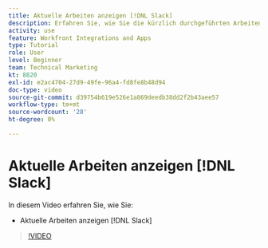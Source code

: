 ```yaml
---
title: Aktuelle Arbeiten anzeigen [!DNL Slack]
description: Erfahren Sie, wie Sie die kürzlich durchgeführten Arbeiten im Slack ansehen können.
activity: use
feature: Workfront Integrations and Apps
type: Tutorial
role: User
level: Beginner
team: Technical Marketing
kt: 8820
exl-id: e2ac4704-27d9-49fe-96a4-fd8fe8b48d94
doc-type: video
source-git-commit: d39754b619e526e1a869deedb38dd2f2b43aee57
workflow-type: tm+mt
source-wordcount: '28'
ht-degree: 0%

---
```


# Aktuelle Arbeiten anzeigen [!DNL Slack]

In diesem Video erfahren Sie, wie Sie:

* Aktuelle Arbeiten anzeigen [!DNL Slack]

>[!VIDEO](https://video.tv.adobe.com/v/335120/?quality=12)
